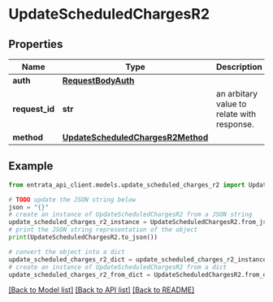 # UpdateScheduledChargesR2


## Properties

Name | Type | Description | Notes
------------ | ------------- | ------------- | -------------
**auth** | [**RequestBodyAuth**](RequestBodyAuth.md) |  | 
**request_id** | **str** | an arbitary value to relate with response. | [optional] 
**method** | [**UpdateScheduledChargesR2Method**](UpdateScheduledChargesR2Method.md) |  | 

## Example

```python
from entrata_api_client.models.update_scheduled_charges_r2 import UpdateScheduledChargesR2

# TODO update the JSON string below
json = "{}"
# create an instance of UpdateScheduledChargesR2 from a JSON string
update_scheduled_charges_r2_instance = UpdateScheduledChargesR2.from_json(json)
# print the JSON string representation of the object
print(UpdateScheduledChargesR2.to_json())

# convert the object into a dict
update_scheduled_charges_r2_dict = update_scheduled_charges_r2_instance.to_dict()
# create an instance of UpdateScheduledChargesR2 from a dict
update_scheduled_charges_r2_from_dict = UpdateScheduledChargesR2.from_dict(update_scheduled_charges_r2_dict)
```
[[Back to Model list]](../README.md#documentation-for-models) [[Back to API list]](../README.md#documentation-for-api-endpoints) [[Back to README]](../README.md)


